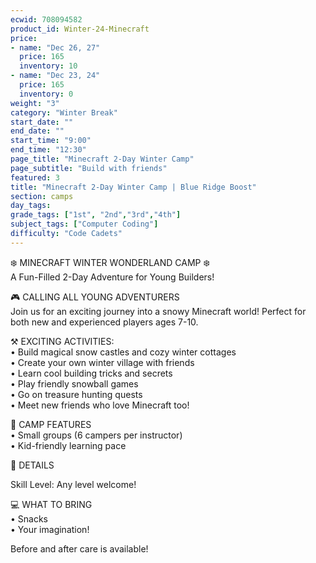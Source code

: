 ```yaml
---
ecwid: 708094582
product_id: Winter-24-Minecraft
price:
- name: "Dec 26, 27"
  price: 165
  inventory: 10
- name: "Dec 23, 24"
  price: 165
  inventory: 0
weight: "3"
category: "Winter Break"
start_date: ""
end_date: ""
start_time: "9:00"
end_time: "12:30"
page_title: "Minecraft 2-Day Winter Camp"
page_subtitle: "Build with friends"
featured: 3
title: "Minecraft 2-Day Winter Camp | Blue Ridge Boost"
section: camps
day_tags: 
grade_tags: ["1st", "2nd","3rd","4th"]
subject_tags: ["Computer Coding"]
difficulty: "Code Cadets"
---
```

<p>❄️ MINECRAFT WINTER WONDERLAND CAMP ❄️<br> A Fun-Filled 2-Day Adventure for Young Builders!</p><p>🎮 CALLING ALL YOUNG ADVENTURERS<br> Join us for an exciting journey into a snowy Minecraft world! Perfect for both new and experienced players ages 7-10.</p><p>⚒️ EXCITING ACTIVITIES:<br> • Build magical snow castles and cozy winter cottages<br> • Create your own winter village with friends<br> • Learn cool building tricks and secrets<br> • Play friendly snowball games<br> • Go on treasure hunting quests<br> • Meet new friends who love Minecraft too!</p><p>🌟 CAMP FEATURES<br> • Small groups (6 campers per instructor)<br> • Kid-friendly learning pace<br></p><p>📅 DETAILS</p><p>Skill Level: Any level welcome!</p><p>💻 WHAT TO BRING<br>• Snacks<br> • Your imagination!</p><p>Before and after care is available!</p>
